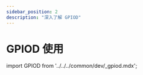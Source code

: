 ```yaml
---
sidebar_position: 2
description: "深入了解 GPIOD"
---
```


# GPIOD 使用

import GPIOD from '../../../common/dev/\_gpiod.mdx';

<GPIOD />
